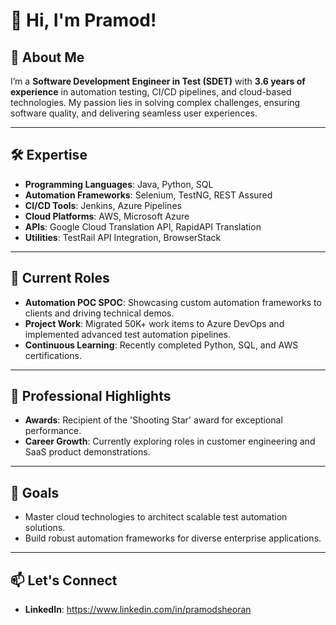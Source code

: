 # 👋 Hi, I'm Pramod!  

## 🌟 About Me  
I’m a **Software Development Engineer in Test (SDET)** with **3.6 years of experience** in automation testing, CI/CD pipelines, and cloud-based technologies. My passion lies in solving complex challenges, ensuring software quality, and delivering seamless user experiences.  

---

## 🛠️ Expertise  
- **Programming Languages**: Java, Python, SQL  
- **Automation Frameworks**: Selenium, TestNG, REST Assured  
- **CI/CD Tools**: Jenkins, Azure Pipelines  
- **Cloud Platforms**: AWS, Microsoft Azure  
- **APIs**: Google Cloud Translation API, RapidAPI Translation  
- **Utilities**: TestRail API Integration, BrowserStack  

---

## 🎯 Current Roles  
- **Automation POC SPOC**: Showcasing custom automation frameworks to clients and driving technical demos.  
- **Project Work**: Migrated 50K+ work items to Azure DevOps and implemented advanced test automation pipelines.  
- **Continuous Learning**: Recently completed Python, SQL, and AWS certifications.  

---

## 💼 Professional Highlights  
- **Awards**: Recipient of the 'Shooting Star' award for exceptional performance.  
- **Career Growth**: Currently exploring roles in customer engineering and SaaS product demonstrations.  

---

## 🚀 Goals  
- Master cloud technologies to architect scalable test automation solutions.  
- Build robust automation frameworks for diverse enterprise applications.  

---

## 📫 Let's Connect    
- **LinkedIn**: https://www.linkedin.com/in/pramodsheoran
